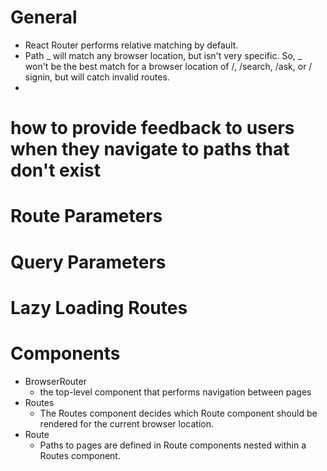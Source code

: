 # General

- React Router performs relative matching by default.
- Path _ will match any browser location, but isn't very specific. So, _ won't be the best match for a browser location of /, /search, /ask, or / signin, but will catch invalid routes.
-

# how to provide feedback to users when they navigate to paths that don't exist

# Route Parameters

# Query Parameters

# Lazy Loading Routes

# Components

- BrowserRouter
  - the top-level component that performs navigation between pages
- Routes
  - The Routes component decides which Route component should be rendered for the current browser location.
- Route
  - Paths to pages are defined in Route components nested within a Routes component.
